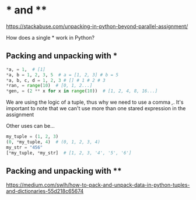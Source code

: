 # * and \*\*

https://stackabuse.com/unpacking-in-python-beyond-parallel-assignment/

How does a single * work in Python?

## Packing and unpacking with *
```python
*a, = 1,  # [1]
*a, b = 1, 2, 3, 5  # a = [1, 2, 3] # b = 5
*a, b, c, d = 1, 2, 3 # [] # 1 # 2 # 3
*ran, = range(10)  # [0, 1, 2...]
*gen, = (2 ** x for x in range(10))  # [1, 2, 4, 8, 16...]
```

We are using the logic of a tuple, thus why we need to use a comma *,*. It's important to note that we can't use more than one stared expression in the assignment

Other uses can be...

```python
my_tuple = (1, 2, 3)
(0, *my_tuple, 4)  # (0, 1, 2, 3, 4)
my_str = "456"
[*my_tuple, *my_str]  # [1, 2, 3, '4', '5', '6']
```
## Packing and unpacking with \**

https://medium.com/swlh/how-to-pack-and-unpack-data-in-python-tuples-and-dictionaries-55d218c65674
